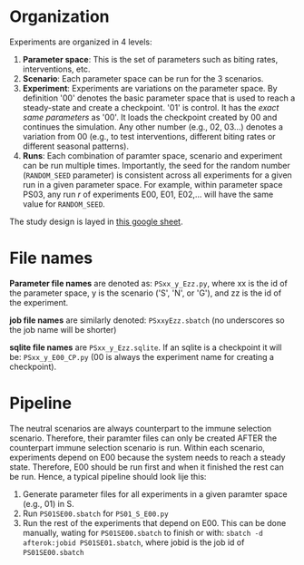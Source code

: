 # Organization
Experiments are organized in 4 levels:

1. **Parameter space**: This is the set of parameters such as biting rates, interventions, etc.
2. **Scenario**: Each parameter space can be run for the 3 scenarios.
3. **Experiment**: Experiments are variations on the parameter space. By definition '00' denotes the basic parameter space that is used to reach a steady-state and create a checkpoint. '01' is control. It has the *exact same parameters* as '00'. It loads the checkpoint created by 00 and continues the simulation. Any other number (e.g., 02, 03...) denotes a variation from 00 (e.g., to test interventions, different biting rates or different seasonal patterns).
4. **Runs**: Each combination of paramter space, scenario and experiment can be run multiple times. Importantly, the seed for the random number (`RANDOM_SEED` parameter) is consistent across all experiments for a given run in a given parameter space. For example, within parameter space PS03, any run *r* of experiments E00, E01, E02,... will have the same value for `RANDOM_SEED`.

The study design is layed in [this google sheet](https://docs.google.com/spreadsheets/d/1AetmLv-3sxpv9blupDA04pF_Y0RYOod38sRxGu1SOuM/edit?usp=sharing).

# File names
**Parameter file names** are denoted as: `PSxx_y_Ezz.py`, where xx is the id of the parameter space, y is the scenario ('S', 'N', or 'G'), and zz is the id of the experiment.

**job file names** are similarly denoted: `PSxxyEzz.sbatch` (no underscores so the job name will be shorter)

**sqlite file names** are `PSxx_y_Ezz.sqlite`. If an sqlite is a checkpoint it will be: `PSxx_y_E00_CP.py` (00 is always the experiment name for creating a checkpoint).

# Pipeline
The neutral scenarios are always counterpart to the immune selection scenario. Therefore, their paramter files can only be created AFTER the counterpart immune selection scenario is run. Within each scenario, experiments depend on E00 because the system needs to reach a steady state. Therefore, E00 should be run first and when it finished the rest can be run. Hence, a typical pipeline should look lije this:

1. Generate parameter files for all experiments in a given paramter space (e.g., 01) in S.
2. Run `PS01SE00.sbatch` for `PS01_S_E00.py`
3. Run the rest of the experiments that depend on E00. This can be done manually, wating for `PS01SE00.sbatch` to finish or with: `sbatch -d afterok:jobid PS01SE01.sbatch`, where jobid is the job id of `PS01SE00.sbatch`
